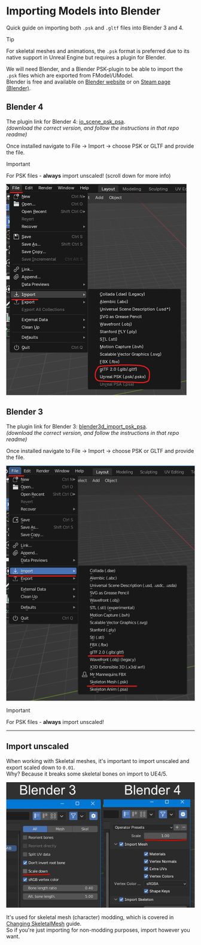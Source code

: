 # Importing Models into Blender
Quick guide on importing both `.psk` and `.gltf` files into Blender 3 and 4.


> [!TIP]  
>  For skeletal meshes and animations, the `.psk` format is preferred due to its native support in Unreal Engine but requires a plugin for Blender.

We will need Blender, and a Blender PSK-plugin to be able to import the `.psk` files which are exported from FModel/UModel.<br>
Blender is free and available on [Blender website](https://www.blender.org/) or on [Steam page (Blender)](https://store.steampowered.com/app/365670/Blender/).

## Blender 4
The plugin link for Blender 4: [io_scene_psk_psa](https://github.com/DarklightGames/io_scene_psk_psa).<br>
_(download the correct version, and follow the instructions in that repo readme)_

Once installed navigate to File -> Import -> choose PSK or GLTF and provide the file.

> [!IMPORTANT]  
> For PSK files - **always** import unscaled! (scroll down for more info)

![](/Media/ImportModels/blender4.png)

## Blender 3
The plugin link for Blender 3: [blender3d_import_psk_psa](https://github.com/Befzz/blender3d_import_psk_psa).<br>
_(download the correct version, and follow the instructions in that repo readme)_

Once installed navigate to File -> Import -> choose PSK or GLTF and provide the file.

![](/Media/ImportModels/blender3.png)

> [!IMPORTANT]  
> For PSK files - **always** import unscaled!

<hr>

## Import unscaled
When working with Skeletal meshes, it's important to import unscaled and export scaled down to `0.01`. <br>
Why? Because it breaks some skeletal bones on import to UE4/5.

![](/Media/ImportModels/ImportUnscaled.png)

It's used for skeletal mesh (character) modding, which is covered in [Changing SkeletalMesh](./IntermediateModding/ChangingSK.md) guide.<br>
So if you're just importing for non-modding purposes, import however you want.